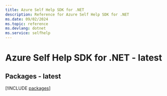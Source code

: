 ```yaml
---
title: Azure Self Help SDK for .NET
description: Reference for Azure Self Help SDK for .NET
ms.date: 09/02/2024
ms.topic: reference
ms.devlang: dotnet
ms.service: selfhelp
---
```

# Azure Self Help SDK for .NET - latest
## Packages - latest
[!INCLUDE [packages](self-help-index.md)]